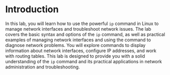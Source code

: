 # Introduction

In this lab, you will learn how to use the powerful `ip` command in Linux to manage network interfaces and troubleshoot network issues. The lab covers the basic syntax and options of the `ip` command, as well as practical examples of managing network interfaces and using the command to diagnose network problems. You will explore commands to display information about network interfaces, configure IP addresses, and work with routing tables. This lab is designed to provide you with a solid understanding of the `ip` command and its practical applications in network administration and troubleshooting.
